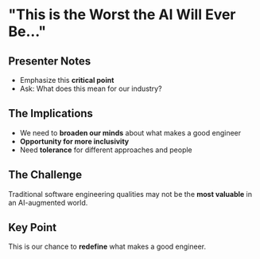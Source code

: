 # "This is the Worst the AI Will Ever Be..."

## Presenter Notes
- Emphasize this **critical point**
- Ask: What does this mean for our industry?

## The Implications
- We need to **broaden our minds** about what makes a good engineer
- **Opportunity for more inclusivity**
- Need **tolerance** for different approaches and people

## The Challenge
Traditional software engineering qualities may not be the **most valuable** in an AI-augmented world.

## Key Point
This is our chance to **redefine** what makes a good engineer.